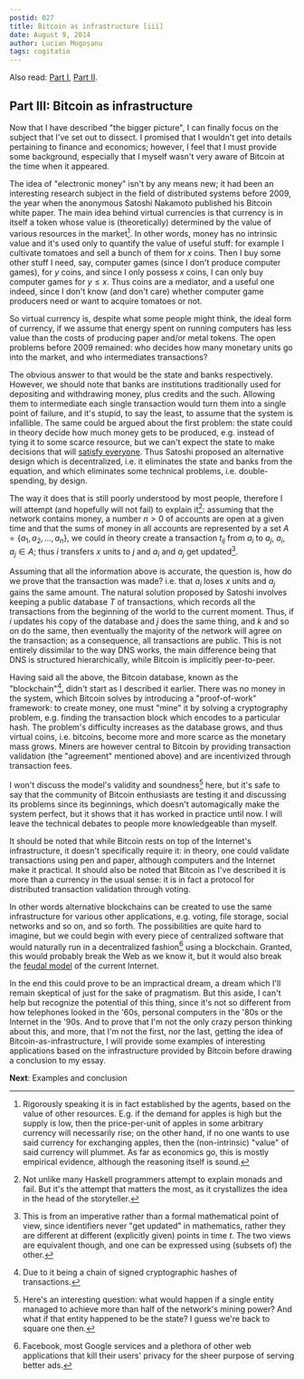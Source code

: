 ```yaml
---
postid: 027
title: Bitcoin as infrastructure [iii]
date: August 9, 2014
author: Lucian Mogoșanu
tags: cogitatio
---
```


Also read: [Part I][1], [Part II][2].

## Part III: Bitcoin as infrastructure

Now that I have described "the bigger picture", I can finally focus on the
subject that I've set out to dissect. I promised that I wouldn't get into
details pertaining to finance and economics; however, I feel that I must
provide some background, especially that I myself wasn't very aware of Bitcoin
at the time when it appeared.

The idea of "electronic money" isn't by any means new; it had been an
interesting research subject in the field of distributed systems before 2009,
the year when the anonymous Satoshi Nakamoto published his Bitcoin white paper.
The main idea behind virtual currencies is that currency is in itself a token
whose value is (theoretically) determined by the value of various resources in
the market[^7]. In other words, money has no intrinsic value and it's used only
to quantify the value of useful stuff: for example I cultivate tomatoes and
sell a bunch of them for $x$ coins. Then I buy some other stuff I need, say,
computer games (since I don't produce computer games), for $y$ coins, and since
I only possess $x$ coins, I can only buy computer games for $y \leq x$. Thus
coins are a mediator, and a useful one indeed, since I don't know (and don't
care) whether computer game producers need or want to acquire tomatoes or not.

So virtual currency is, despite what some people might think, the ideal form of
currency, if we assume that energy spent on running computers has less value
than the costs of producing paper and/or metal tokens. The open problems before
2009 remained: who decides how many monetary units go into the market, and who
intermediates transactions?

The obvious answer to that would be the state and banks respectively. However,
we should note that banks are institutions traditionally used for depositing
and withdrawing money, plus credits and the such. Allowing them to intermediate
each single transaction would turn them into a single point of failure, and
it's stupid, to say the least, to assume that the system is infallible. The
same could be argued about the first problem: the state could in theory decide
how much money gets to be produced, e.g. instead of tying it to some scarce
resource, but we can't expect the state to make decisions that will [satisfy
everyone][3]. Thus Satoshi proposed an alternative design which is
decentralized, i.e. it eliminates the state and banks from the equation, and
which eliminates some technical problems, i.e. double-spending, by design.

The way it does that is still poorly understood by most people, therefore I
will attempt (and hopefully will not fail) to explain it[^8]: assuming that the
network contains money, a number $n > 0$ of accounts are open at a given time
and that the sums of money in all accounts are represented by a set
$A = \{a_1, a_2, \dots, a_n\}$, we could in theory create a transaction
$t_{ij}$ from $a_i$ to $a_j$, $a_i, a_j \in A$; thus $i$ transfers $x$ units to
$j$ and $a_i$ and $a_j$ get updated[^9].

Assuming that all the information above is accurate, the question is, how do we
prove that the transaction was made? i.e. that $a_i$ loses $x$ units and $a_j$
gains the same amount. The natural solution proposed by Satoshi involves
keeping a public database $T$ of transactions, which records all the
transactions from the beginning of the world to the current moment. Thus, if
$i$ updates his copy of the database and $j$ does the same thing, and $k$ and
so on do the same, then eventually the majority of the network will agree on
the transaction; as a consequence, all transactions are public. This is not
entirely dissimilar to the way DNS works, the main difference being that DNS is
structured hierarchically, while Bitcoin is implicitly peer-to-peer.

Having said all the above, the Bitcoin database, known as the
"blockchain"[^10], didn't start as I described it earlier. There was no money
in the system, which Bitcoin solves by introducing a "proof-of-work" framework:
to create money, one must "mine" it by solving a cryptography problem, e.g.
finding the transaction block which encodes to a particular hash. The problem's
difficulty increases as the database grows, and thus virtual coins, i.e.
bitcoins, become more and more scarce as the monetary mass grows. Miners are
however central to Bitcoin by providing transaction validation (the "agreement"
mentioned above) and are incentivized through transaction fees.

I won't discuss the model's validity and soundness[^11] here, but it's safe to
say that the community of Bitcoin enthusiasts are testing it and discussing its
problems since its beginnings, which doesn't automagically make the system
perfect, but it shows that it has worked in practice until now. I will leave
the technical debates to people more knowledgeable than myself.

It should be noted that while Bitcoin rests on top of the Internet's
infrastructure, it doesn't specifically require it: in theory, one could
validate transactions using pen and paper, although computers and the Internet
make it practical. It should also be noted that Bitcoin as I've described it is
more than a currency in the usual sense: it is in fact a protocol for
distributed transaction validation through voting.

In other words alternative blockchains can be created to use the same
infrastructure for various other applications, e.g. voting, file storage,
social networks and so on, and so forth. The possibilities are quite hard to
imagine, but we could begin with every piece of centralized software that would
naturally run in a decentralized fashion[^12] using a blockchain. Granted, this
would probably break the Web as we know it, but it would also break the [feudal
model][4] of the current Internet.

In the end this could prove to be an impractical dream, a dream which I'll
remain skeptical of just for the sake of pragmatism. But this aside, I can't
help but recognize the potential of this thing, since it's not so different
from how telephones looked in the '60s, personal computers in the '80s or the
Internet in the '90s. And to prove that I'm not the only crazy person thinking
about this, and more, that I'm not the first, nor the last, getting the idea of
Bitcoin-as-infrastructure, I will provide some examples of interesting
applications based on the infrastructure provided by Bitcoin before drawing a
conclusion to my essay.

**Next**: Examples and conclusion

[^7]: Rigorously speaking it is in fact established by the agents, based on the
value of other resources. E.g. if the demand for apples is high but the supply
is low, then the price-per-unit of apples in some arbitrary currency will
necessarily rise; on the other hand, if no one wants to use said currency for
exchanging apples, then the (non-intrinsic) "value" of said currency will
plummet. As far as economics go, this is mostly empirical evidence, although
the reasoning itself is sound.

[^8]: Not unlike many Haskell programmers attempt to explain monads and fail.
But it's the attempt that matters the most, as it crystallizes the idea in the
head of the storyteller.

[^9]: This is from an imperative rather than a formal mathematical point of
view, since identifiers never "get updated" in mathematics, rather they are
different at different (explicitly given) points in time $t$. The two views are
equivalent though, and one can be expressed using (subsets of) the other.

[^10]: Due to it being a chain of signed cryptographic hashes of transactions.

[^11]: Here's an interesting question: what would happen if a single entity
managed to achieve more than half of the network's mining power? And what if
that entity happened to be the state? I guess we're back to square one then.

[^12]: Facebook, most Google services and a plethora of other web applications
that kill their users' privacy for the sheer purpose of serving better ads.

[1]: /posts/y00/01f-bitcoin-as-infrastructure-i.html
[2]: /posts/y00/022-bitcoin-as-infrastructure-ii.html
[3]: /posts/y00/017-the-mechanics-of-socialism.html
[4]: https://www.schneier.com/blog/archives/2012/12/feudal_sec.html
